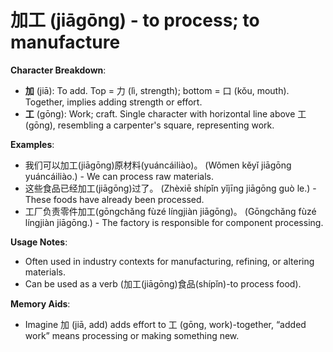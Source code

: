 # **加工 (jiāgōng) - to process; to manufacture**

**Character Breakdown**:  
- **加** (jiā): To add. Top = 力 (lì, strength); bottom = 口 (kǒu, mouth). Together, implies adding strength or effort.  
- **工** (gōng): Work; craft. Single character with horizontal line above 工 (gōng), resembling a carpenter's square, representing work.

**Examples**:  
- 我们可以加工(jiāgōng)原材料(yuáncáiliào)。 (Wǒmen kěyǐ jiāgōng yuáncáiliào.) - We can process raw materials.  
- 这些食品已经加工(jiāgōng)过了。 (Zhèxiē shípǐn yǐjīng jiāgōng guò le.) - These foods have already been processed.  
- 工厂负责零件加工(gōngchǎng fùzé língjiàn jiāgōng)。 (Gōngchǎng fùzé língjiàn jiāgōng.) - The factory is responsible for component processing.

**Usage Notes**:  
- Often used in industry contexts for manufacturing, refining, or altering materials.  
- Can be used as a verb (加工(jiāgōng)食品(shípǐn)-to process food).

**Memory Aids**:  
- Imagine 加 (jiā, add) adds effort to 工 (gōng, work)-together, “added work” means processing or making something new.